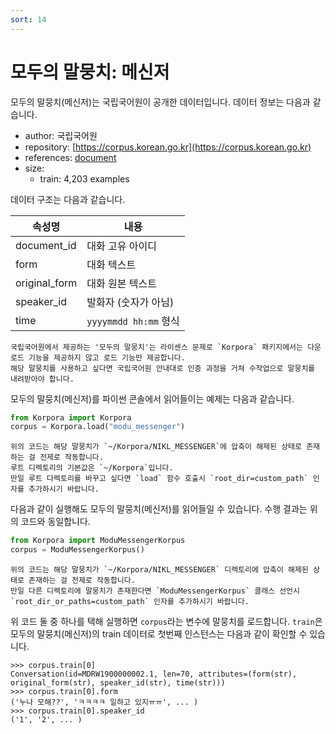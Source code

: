 ```yaml
---
sort: 14
---
```


# 모두의 말뭉치: 메신저

모두의 말뭉치(메신저)는 국립국어원이 공개한 데이터입니다.
데이터 정보는 다음과 같습니다.

- author: 국립국어원
- repository: [https://corpus.korean.go.kr](https://corpus.korean.go.kr)
- references: [document](https://rlkujwkk7.toastcdn.net/NIKL_MESSENGER(v1.0).pdf)
- size:
  - train: 4,203 examples

데이터 구조는 다음과 같습니다.

| 속성명 | 내용 |
| --- | --- |
| document_id | 대화 고유 아이디 |
| form | 대화 텍스트 |
| original_form | 대화 원본 텍스트 |
| speaker_id | 발화자 (숫자가 아님) |
| time | `yyyymmdd hh:mm` 형식 |

```warning
국립국어원에서 제공하는 '모두의 말뭉치'는 라이센스 문제로 `Korpora` 패키지에서는 다운로드 기능을 제공하지 않고 로드 기능만 제공합니다. 
해당 말뭉치를 사용하고 싶다면 국립국어원 안내대로 인증 과정을 거쳐 수작업으로 말뭉치를 내려받아야 합니다. 
```

모두의 말뭉치(메신저)를 파이썬 콘솔에서 읽어들이는 예제는 다음과 같습니다.

```python
from Korpora import Korpora
corpus = Korpora.load("modu_messenger")
```

```warning
위의 코드는 해당 말뭉치가 `~/Korpora/NIKL_MESSENGER`에 압축이 해제된 상태로 존재하는 걸 전제로 작동합니다. 
루트 디렉토리의 기본값은 `~/Korpora`입니다. 
만일 루트 다렉토리를 바꾸고 싶다면 `load` 함수 호출시 `root_dir=custom_path` 인자를 추가하시기 바랍니다.
```

다음과 같이 실행해도 모두의 말뭉치(메신저)를 읽어들일 수 있습니다.
수행 결과는 위의 코드와 동일합니다.

```python
from Korpora import ModuMessengerKorpus
corpus = ModuMessengerKorpus()
```

```warning
위의 코드는 해당 말뭉치가 `~/Korpora/NIKL_MESSENGER` 디렉토리에 압축이 해제된 상태로 존재하는 걸 전제로 작동합니다. 
만일 다른 디렉토리에 말뭉치가 존재한다면 `ModuMessengerKorpus` 클래스 선언시 `root_dir_or_paths=custom_path` 인자를 추가하시기 바랍니다.
```

위 코드 둘 중 하나를 택해 실행하면 `corpus`라는 변수에 말뭉치를 로드합니다.
`train`은 모두의 말뭉치(메신저)의 train 데이터로 첫번째 인스턴스는 다음과 같이 확인할 수 있습니다.

```
>>> corpus.train[0]
Conversation(id=MDRW1900000002.1, len=70, attributes=(form(str), original_form(str), speaker_id(str), time(str)))
>>> corpus.train[0].form
('누나 모해??', 'ㅋㅋㅋㅋ 일하고 있지ㅠㅠ', ... )
>>> corpus.train[0].speaker_id
('1', '2', ... )
```
